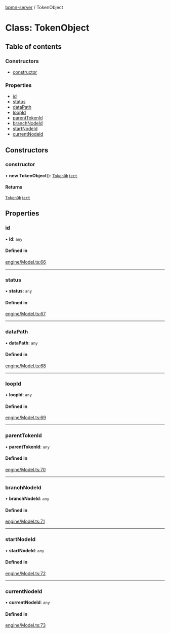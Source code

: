 [bpmn-server](../readme.md) / TokenObject

# Class: TokenObject

## Table of contents

### Constructors

- [constructor](TokenObject.md#constructor)

### Properties

- [id](TokenObject.md#id)
- [status](TokenObject.md#status)
- [dataPath](TokenObject.md#datapath)
- [loopId](TokenObject.md#loopid)
- [parentTokenId](TokenObject.md#parenttokenid)
- [branchNodeId](TokenObject.md#branchnodeid)
- [startNodeId](TokenObject.md#startnodeid)
- [currentNodeId](TokenObject.md#currentnodeid)

## Constructors

### constructor

• **new TokenObject**(): [`TokenObject`](TokenObject.md)

#### Returns

[`TokenObject`](TokenObject.md)

## Properties

### id

• **id**: `any`

#### Defined in

[engine/Model.ts:66](https://github.com/bpmnServer/bpmn-server/blob/6f144fc/src/engine/Model.ts#L66)

___

### status

• **status**: `any`

#### Defined in

[engine/Model.ts:67](https://github.com/bpmnServer/bpmn-server/blob/6f144fc/src/engine/Model.ts#L67)

___

### dataPath

• **dataPath**: `any`

#### Defined in

[engine/Model.ts:68](https://github.com/bpmnServer/bpmn-server/blob/6f144fc/src/engine/Model.ts#L68)

___

### loopId

• **loopId**: `any`

#### Defined in

[engine/Model.ts:69](https://github.com/bpmnServer/bpmn-server/blob/6f144fc/src/engine/Model.ts#L69)

___

### parentTokenId

• **parentTokenId**: `any`

#### Defined in

[engine/Model.ts:70](https://github.com/bpmnServer/bpmn-server/blob/6f144fc/src/engine/Model.ts#L70)

___

### branchNodeId

• **branchNodeId**: `any`

#### Defined in

[engine/Model.ts:71](https://github.com/bpmnServer/bpmn-server/blob/6f144fc/src/engine/Model.ts#L71)

___

### startNodeId

• **startNodeId**: `any`

#### Defined in

[engine/Model.ts:72](https://github.com/bpmnServer/bpmn-server/blob/6f144fc/src/engine/Model.ts#L72)

___

### currentNodeId

• **currentNodeId**: `any`

#### Defined in

[engine/Model.ts:73](https://github.com/bpmnServer/bpmn-server/blob/6f144fc/src/engine/Model.ts#L73)
